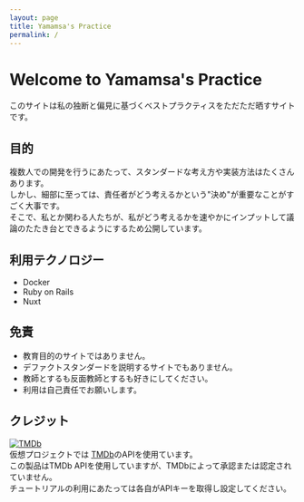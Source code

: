 ```yaml
---
layout: page
title: Yamamsa's Practice
permalink: /
---
```


# Welcome to Yamamsa's Practice

このサイトは私の独断と偏見に基づくベストプラクティスをただただ晒すサイトです。

## 目的
複数人での開発を行うにあたって、スタンダードな考え方や実装方法はたくさんあります。<br>
しかし、細部に至っては、責任者がどう考えるかという"決め"が重要なことがすごく大事です。<br>
そこで、私とか関わる人たちが、私がどう考えるかを速やかにインプットして議論のたたき台とできるようにするため公開しています。<br>

## 利用テクノロジー
- Docker
- Ruby on Rails
- Nuxt

## 免責
- 教育目的のサイトではありません。
- デファクトスタンダードを説明するサイトでもありません。
- 教師とするも反面教師とするも好きにしてください。
- 利用は自己責任でお願いします。

## クレジット

<div class="row">
  <div class="col-2 text-center">
    <a href="https://www.themoviedb.org/">
      <img src="https://www.themoviedb.org/assets/2/v4/logos/v2/blue_long_1-8ba2ac31f354005783fab473602c34c3f4fd207150182061e425d366e4f34596.svg" alt="TMDb" title="TMDb">
    </a>
  </div>
  <div class="col-10">
    仮想プロジェクトでは <a href="https://www.themoviedb.org/">TMDb</a>のAPIを使用ています。<br />
    この製品はTMDb APIを使用していますが、TMDbによって承認または認定されていません。<br />
    チュートリアルの利用にあたっては各自がAPIキーを取得し設定してください。
  </div>

</div>
